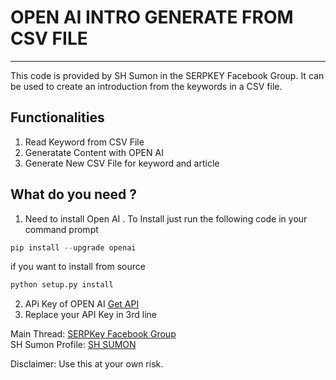 # OPEN AI INTRO GENERATE FROM CSV FILE 
---
<p> This code is provided by SH Sumon in the SERPKEY Facebook Group. It can be used to create an introduction from the keywords in a CSV file.</p>

## Functionalities

1. Read Keyword from CSV File 
2. Generatate Content with OPEN AI 
3. Generate New CSV File for keyword and article 

## What do you need ?

1. Need to install Open AI . To Install just run the following code  in your command prompt   
```python
pip install --upgrade openai
```
if you want to install from source   
```python
python setup.py install
```
   

2. APi Key of OPEN AI  [Get API](https://beta.openai.com/account/api-keys)
3. Replace your API Key in 3rd line

Main Thread: [SERPKey Facebook Group](https://www.facebook.com/groups/serpkey/posts/746403956765133/)   
SH Sumon Profile:  [SH SUMON](https://www.facebook.com/tissumon/)

Disclaimer: Use this at your own risk.